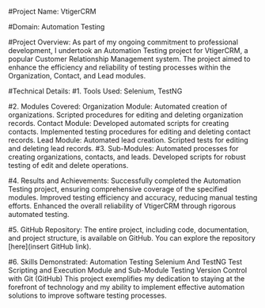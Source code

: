 #Project Name:
VtigerCRM

#Domain:
Automation Testing

#Project Overview:
As part of my ongoing commitment to professional development, I undertook an Automation Testing project for VtigerCRM, a popular Customer Relationship Management system. The project aimed to enhance the efficiency and reliability of testing processes within the Organization, Contact, and Lead modules.

#Technical Details:
#1. Tools Used:
Selenium, TestNG

#2. Modules Covered:
Organization Module: Automated creation of organizations. Scripted procedures for editing and deleting organization records.
Contact Module: Developed automated scripts for creating contacts. Implemented testing procedures for editing and deleting contact records.
Lead Module: Automated lead creation. Scripted tests for editing and deleting lead records.
#3. Sub-Modules:
Automated processes for creating organizations, contacts, and leads. Developed scripts for robust testing of edit and delete operations.

#4. Results and Achievements:
Successfully completed the Automation Testing project, ensuring comprehensive coverage of the specified modules. Improved testing efficiency and accuracy, reducing manual testing efforts. Enhanced the overall reliability of VtigerCRM through rigorous automated testing.

#5. GitHub Repository:
The entire project, including code, documentation, and project structure, is available on GitHub. You can explore the repository [here](insert GitHub link).

#6. Skills Demonstrated:
Automation Testing
Selenium And TestNG
Test Scripting and Execution
Module and Sub-Module Testing
Version Control with Git (GitHub)
This project exemplifies my dedication to staying at the forefront of technology and my ability to implement effective automation solutions to improve software testing processes.
